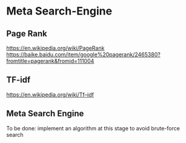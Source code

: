 # Meta Search-Engine

## Page Rank
https://en.wikipedia.org/wiki/PageRank  
https://baike.baidu.com/item/google%20pagerank/2465380?fromtitle=pagerank&fromid=111004

## TF-idf
https://en.wikipedia.org/wiki/Tf–idf

## Meta Search Engine
To be done: implement an algorithm at this stage to avoid brute-force search
